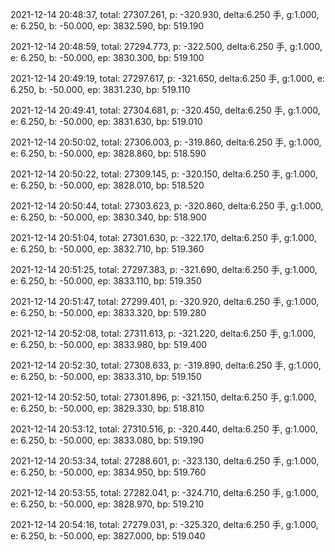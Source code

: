 2021-12-14 20:48:37, total: 27307.261, p: -320.930, delta:6.250 手, g:1.000, e: 6.250, b: -50.000, ep: 3832.590, bp: 519.190

2021-12-14 20:48:59, total: 27294.773, p: -322.500, delta:6.250 手, g:1.000, e: 6.250, b: -50.000, ep: 3830.300, bp: 519.100

2021-12-14 20:49:19, total: 27297.617, p: -321.650, delta:6.250 手, g:1.000, e: 6.250, b: -50.000, ep: 3831.230, bp: 519.110

2021-12-14 20:49:41, total: 27304.681, p: -320.450, delta:6.250 手, g:1.000, e: 6.250, b: -50.000, ep: 3831.630, bp: 519.010

2021-12-14 20:50:02, total: 27306.003, p: -319.860, delta:6.250 手, g:1.000, e: 6.250, b: -50.000, ep: 3828.860, bp: 518.590

2021-12-14 20:50:22, total: 27309.145, p: -320.150, delta:6.250 手, g:1.000, e: 6.250, b: -50.000, ep: 3828.010, bp: 518.520

2021-12-14 20:50:44, total: 27303.623, p: -320.860, delta:6.250 手, g:1.000, e: 6.250, b: -50.000, ep: 3830.340, bp: 518.900

2021-12-14 20:51:04, total: 27301.630, p: -322.170, delta:6.250 手, g:1.000, e: 6.250, b: -50.000, ep: 3832.710, bp: 519.360

2021-12-14 20:51:25, total: 27297.383, p: -321.690, delta:6.250 手, g:1.000, e: 6.250, b: -50.000, ep: 3833.110, bp: 519.350

2021-12-14 20:51:47, total: 27299.401, p: -320.920, delta:6.250 手, g:1.000, e: 6.250, b: -50.000, ep: 3833.320, bp: 519.280

2021-12-14 20:52:08, total: 27311.613, p: -321.220, delta:6.250 手, g:1.000, e: 6.250, b: -50.000, ep: 3833.980, bp: 519.400

2021-12-14 20:52:30, total: 27308.633, p: -319.890, delta:6.250 手, g:1.000, e: 6.250, b: -50.000, ep: 3833.310, bp: 519.150

2021-12-14 20:52:50, total: 27301.896, p: -321.150, delta:6.250 手, g:1.000, e: 6.250, b: -50.000, ep: 3829.330, bp: 518.810

2021-12-14 20:53:12, total: 27310.516, p: -320.440, delta:6.250 手, g:1.000, e: 6.250, b: -50.000, ep: 3833.080, bp: 519.190

2021-12-14 20:53:34, total: 27288.601, p: -323.130, delta:6.250 手, g:1.000, e: 6.250, b: -50.000, ep: 3834.950, bp: 519.760

2021-12-14 20:53:55, total: 27282.041, p: -324.710, delta:6.250 手, g:1.000, e: 6.250, b: -50.000, ep: 3828.970, bp: 519.210

2021-12-14 20:54:16, total: 27279.031, p: -325.320, delta:6.250 手, g:1.000, e: 6.250, b: -50.000, ep: 3827.000, bp: 519.040
